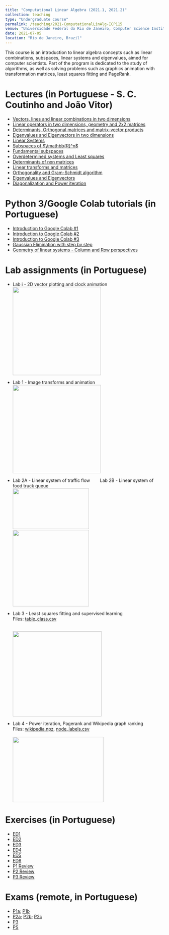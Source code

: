 ```yaml
---
title: "Computational Linear Algebra (2021.1, 2021.2)"
collection: teaching
type: "Undergraduate course"
permalink: /teaching/2021-ComputationalLinAlg-ICP115
venue: "Universidade Federal do Rio de Janeiro, Computer Science Institute"
date: 2021-07-05
location: "Rio de Janeiro, Brazil"
---
```


This course is an introduction to linear algebra concepts such as linear combinations, subspaces, linear systems and eigenvalues, aimed for computer scientists. Part of the program is dedicated to the study of algorithms, as well as solving problems such as graphics animation with transformation matrices, least squares fitting and PageRank.

Lectures (in Portuguese - S. C. Coutinho and João Vitor)
======

* [Vectors, lines and linear combinations in two dimensions](https://drive.google.com/drive/folders/11s55ZQ4rq_P5MdV0H4Al2l2W6Uy2EcSV?usp=sharing)
* [Linear operators in two dimensions, geometry and 2x2 matrices](https://drive.google.com/drive/folders/1wKRs1U-XpiJlJs8c4m9m5mKN_Bv2BNzi?usp=sharing)
* [Determinants, Orthogonal matrices and matrix-vector products](https://drive.google.com/drive/folders/1Oa5t68s80uDXR06fNV2qe7Sx2pMusNtV?usp=sharing)
* [Eigenvalues and Eigenvectors in two dimensions](https://drive.google.com/drive/folders/1kpqaMpDOO3wUmeuFyIkBKnai98q4cICb?usp=sharing)
* [Linear Systems](https://drive.google.com/drive/folders/1WqHWuWKraLzm1A2pyhiIFFbPUu-30W9Q?usp=sharing)
* [Subspaces of $\\mathbb{R}^n$](https://drive.google.com/drive/folders/1Wf-6wfu64wKeUxapt6xqBQDtNnjgRi52?usp=sharing)
* [Fundamental subspaces](https://drive.google.com/drive/folders/1tZazTQ19YSIDjmZC9bx6zw3Z8WZv9j_h?usp=sharing)
* [Overdetermined systems and Least squares](https://drive.google.com/drive/folders/1nyFwVkI4ocuflQlyfiy3C0c-q7oYLHc2?usp=sharing)
* [Determinants of nxn matrices](https://drive.google.com/drive/folders/1AiLsVu6eepZCtYSBcK2Lnig6iYVxmzVE?usp=sharing)
* [Linear transforms and matrices](https://drive.google.com/file/d/1M1b7vU8ROmMCJuWTu67Jbt2-0uB-C1JW/view?usp=sharing)
* [Orthogonality and Gram-Schmidt algorithm](https://drive.google.com/drive/folders/1fff4flqh-3zzca2sqen8e5I7nIPeL4jz?usp=sharing)
* [Eigenvalues and Eigenvectors](https://drive.google.com/drive/folders/1aEbX1DH5ZPjrXNrS0iTtns9EC15Zfo-2?usp=sharing)
* [Diagonalization and Power iteration](https://drive.google.com/drive/folders/1I8nzqLFYf2xxK63FvQGDNspYg1KhWENE?usp=sharing)


Python 3/Google Colab tutorials (in Portuguese)
======
* [Introduction to Google Colab #1](https://colab.research.google.com/drive/1w20jmqAUW0eUYJAUgCgg1Q50jmVM9Rlc?authuser=1#scrollTo=79FQOD2QzumL)
* [Introduction to Google Colab #2](https://colab.research.google.com/drive/1MyVaUnTYsfuk0YrWy9YJpX_-47lqErao?authuser=1#scrollTo=aXbOYtc0VNE1)
* [Introduction to Google Colab #3](https://colab.research.google.com/drive/1tdIHBe4MSMhu76ssaIQ-4aH3E1GFJ2KA?authuser=1#scrollTo=aXbOYtc0VNE1)
* [Gaussian Elimination with step by step](https://colab.research.google.com/drive/1_1lcF2-EXJksp7UFsvf9m4jY-mgK7DAm?authuser=1#scrollTo=pYIe5fhFqfu-)
* [Geometry of linear systems - Column and Row perspectives](https://colab.research.google.com/drive/19WfHjWNJufaB7GZuE0-EVYMFz8-NrSDn?authuser=1#scrollTo=pYIe5fhFqfu-)

Lab assignments (in Portuguese)
======
* Lab i - 2D vector plotting and clock animation \
    <a href="https://colab.research.google.com/drive/1kWJyqOHgSP0R20iGTwSY_K7ZNZjfm_XD?authuser=1#scrollTo=meS1sE10zumD" rel="ICP115-Lab i"><img src="http://jvitordeoliveira96.github.io/images/ICP115_labi.gif" width="280px" height="280px"/></a> 
* Lab 1 - Image transforms and animation \
    <a href="https://colab.research.google.com/drive/19jySLJgJCQDS2U74aZ3xyIXpt3vWOOhH?authuser=1#scrollTo=e5Ll-WGV2OXH" rel="ICP115-Lab 1"><img src="http://jvitordeoliveira96.github.io/images/ICP115_lab1.gif" width="280px" height="280px"/></a> 
* Lab 2A - Linear system of traffic flow   &nbsp;&nbsp;&nbsp;&nbsp;&nbsp;&nbsp;         Lab 2B - Linear system of food truck queue  
    <a href="https://colab.research.google.com/drive/1s5ZkXzRjiKZvi4XO1WXQW1Ldvu9GEGFU?authuser=1#scrollTo=0hdilromszRN" rel="ICP115-Lab 2A"><img src="http://jvitordeoliveira96.github.io/images/ICP115_lab2a.png" width="242px" height="129px"/></a> &nbsp;&nbsp;&nbsp;&nbsp;&nbsp;&nbsp;&nbsp;&nbsp;&nbsp;&nbsp;&nbsp;&nbsp;&nbsp;&nbsp;&nbsp;&nbsp;<a href="https://colab.research.google.com/drive/1DPUtq6Fv60Osxp4mxcDdnpL25BqAeQB6?authuser=1#scrollTo=meS1sE10zumD" rel="ICP115-Lab 2B"><img src="http://jvitordeoliveira96.github.io/images/ICP115_lab2b.png" width="242px" height="242px"/></a> 
* Lab 3 - Least squares fitting and supervised learning   <br> 
      Files: [table_class.csv](http://jvitordeoliveira96.github.io/files/UFRJ_courses/ALA_ICP115/Assignments/table_class.csv) <br><br>
    
     <a href="https://colab.research.google.com/drive/1H_U9DgrPQ9aV3r_jBOOQKCGielzJKYvS?authuser=1#scrollTo=ePEcuAeLqizO" rel="ICP115-Lab 3"><img src="http://jvitordeoliveira96.github.io/images/ICP115_lab3.png" width="282px" height="270px"/></a>   
* Lab 4 - Power iteration, Pagerank and Wikipedia graph ranking \
     Files: [wikipedia.npz](http://jvitordeoliveira96.github.io/files/UFRJ_courses/ALA_ICP115/Assignments/wikipedia.npz), [node_labels.csv](http://jvitordeoliveira96.github.io/files/UFRJ_courses/ALA_ICP115/Assignments/node_labels.csv)\
     &nbsp;&nbsp; \
    <a href="https://colab.research.google.com/drive/1OhRbVoTVo8wS8yr2dvUtlG97LtHrR9k_?authuser=1#scrollTo=Oy8ZXxFsWXVZ" rel="ICP115-Lab 4"><img src="http://jvitordeoliveira96.github.io/images/ICP115_lab4.png" width="288px" height="207px"/></a>  




Exercises (in Portuguese)
======
* [ED1](http://jvitordeoliveira96.github.io/files/UFRJ_courses/ALA_ICP115/Exercises/Collier/ed01a.pdf)
* [ED2](http://jvitordeoliveira96.github.io/files/UFRJ_courses/ALA_ICP115/Exercises/Collier/ed02a.pdf)
* [ED3](http://jvitordeoliveira96.github.io/files/UFRJ_courses/ALA_ICP115/Exercises/Collier/ed03.pdf)
* [ED4](http://jvitordeoliveira96.github.io/files/UFRJ_courses/ALA_ICP115/Exercises/Collier/ed4.pdf)
* [ED5](http://jvitordeoliveira96.github.io/files/UFRJ_courses/ALA_ICP115/Exercises/Collier/ed05.pdf)
* [ED6](http://jvitordeoliveira96.github.io/files/UFRJ_courses/ALA_ICP115/Exercises/Collier/ed06a.pdf)
* [P1 Review](http://jvitordeoliveira96.github.io/files/UFRJ_courses/ALA_ICP115/Exercises/JoaoV/ed01a.pdf)
* [P2 Review](http://jvitordeoliveira96.github.io/files/UFRJ_courses/ALA_ICP115/Exercises/JoaoV/ed2.pdf)
* [P3 Review](http://jvitordeoliveira96.github.io/files/UFRJ_courses/ALA_ICP115/Exercises/JoaoV/ed3.pdf)

Exams (remote, in Portuguese) 
======
* [P1a](http://jvitordeoliveira96.github.io/files/UFRJ_courses/ALA_ICP115/Exams/p1a.pdf); [P1b](http://jvitordeoliveira96.github.io/files/UFRJ_courses/ALA_ICP115/Exams/p1c.pdf)
* [P2a](http://jvitordeoliveira96.github.io/files/UFRJ_courses/ALA_ICP115/Exams/p2.pdf); [P2b](http://jvitordeoliveira96.github.io/files/UFRJ_courses/ALA_ICP115/Exams/p2b.pdf); [P2c](http://jvitordeoliveira96.github.io/files/UFRJ_courses/ALA_ICP115/Exams/p2c.pdf)
* [P3]( )
* [PS](http://jvitordeoliveira96.github.io/files/UFRJ_courses/ALA_ICP115/Exams/ps.pdf)